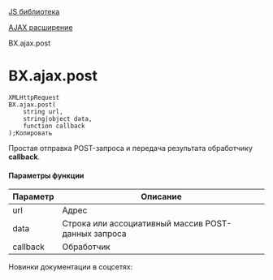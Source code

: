 [JS библиотека](/api_help/js_lib/index.php)

[AJAX расширение](/api_help/js_lib/ajax/index.php)

BX.ajax.post

BX.ajax.post
============

```
XMLHttpRequest
BX.ajax.post(
	string url,
	string|object data,
	function callback
);Копировать
```

Простая отправка POST-запроса и передача результата обработчику **callback**.

#### Параметры функции

| Параметр | Описание |
| --- | --- |
| url | Адрес |
| data | Строка или ассоциативный массив POST-данных запроса |
| callback | Обработчик |

Новинки документации в соцсетях: